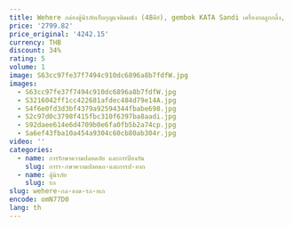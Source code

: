 ```yaml
---
title: Wehere กล่องตู้นิรภัยเก็บกุญแจติดผนัง (48คีย์), gembok KATA Sandi เครื่องกลลูกกลิ้ง, ตู้กุญแจที่มีรหัสล็อคและป้ายคีย์48คีย์
price: '2799.82'
price_original: '4242.15'
currency: THB
discount: 34%
rating: 5
volume: 1
image: S63cc97fe37f7494c910dc6896a8b7fdfW.jpg
images:
  - S63cc97fe37f7494c910dc6896a8b7fdfW.jpg
  - S3216042ff1cc422681afdec484d79e14A.jpg
  - S4f6e0fd3d3bf4379a92594344fbabe698.jpg
  - S2c97d0c3798f415fbc310f6397ba8aadi.jpg
  - S92daee614e6d4709b0e6fa0fb5b2a74cp.jpg
  - Sa6ef43fba10a454a9304c60cb80ab304r.jpg
video: ''
categories:
  - name: การรักษาความปลอดภัย และการป้องกัน
    slug: การร-กษาความปลอดภ-และการป-องก
  - name: ตู้นิรภัย
    slug: รภ
slug: wehere-กล-องต-รภ-ยเก
encode: omN77D0
lang: th
---
```

  